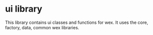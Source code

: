 # ui library

This library contains ui classes and functions for wex.
It uses the core, factory, data, common wex libraries.
